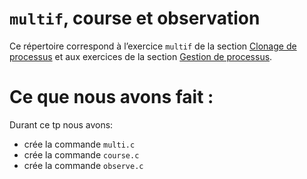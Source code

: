 #   `multif`, course et observation

Ce répertoire correspond à l’exercice `multif` de la section
[Clonage de processus](http://www.fil.univ-lille1.fr/~hym/e/pds/tp/tdps-fork.html#multif)
et aux exercices de la section
[Gestion de processus](http://www.fil.univ-lille1.fr/~hym/e/pds/tp/tdps-ps.html).

# Ce que nous avons fait :

Durant ce tp nous avons:
- crée la commande `multi.c`
- crée la commande `course.c`
- crée la commande `observe.c`

